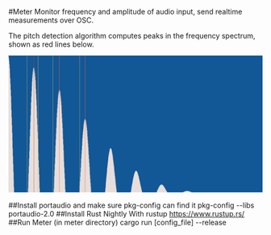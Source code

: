 #Meter
Monitor frequency and amplitude of audio input, send realtime measurements
over OSC.

The pitch detection algorithm computes peaks in the frequency spectrum, shown as red lines below.

![meter screenshot](https://raw.githubusercontent.com/kcking/meter/master/screen.png)

##Install portaudio and make sure pkg-config can find it
	pkg-config --libs portaudio-2.0
##Install Rust Nightly With rustup
	https://www.rustup.rs/
##Run Meter (in meter directory)
    cargo run [config_file] --release
